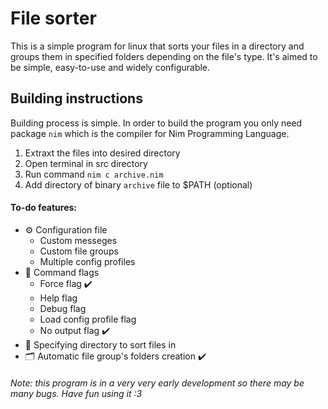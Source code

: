 # File sorter
This is a simple program for linux that sorts your files in a directory and groups them in specified folders depending on the file's type. It's aimed to be simple, easy-to-use and widely configurable.

## Building instructions
Building process is simple. In order to build the program you only need package `nim` which is the compiler for Nim Programming Language.
1. Extraxt the files into desired directory
2. Open terminal in src directory
3. Run command `nim c archive.nim`
4. Add directory of binary `archive` file to $PATH (optional)

#### To-do features:
- ⚙️ Configuration file 
  - Custom messeges
  - Custom file groups
  - Multiple config profiles
- 🚩 Command flags
  - Force flag ✔️
  - Help flag
  - Debug flag
  - Load config profile flag
  - No output flag ✔️
- 📁 Specifying directory to sort files in
- 🗂️ Automatic file group's folders creation ✔️

###### Note: this program is in a very very early development so there may be many bugs. Have fun using it :3
